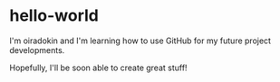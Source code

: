 # hello-world

I'm oiradokin and I'm learning how to use GitHub for my future project developments.

Hopefully, I'll be soon able to create great stuff!

